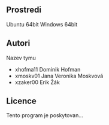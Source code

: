 Prostredi
---------

Ubuntu 64bit
Windows 64bit

Autori
------

Nazev tymu
- xhofma11 Dominik Hofman
- xmoskv01 Jana Veronika Moskvová
- xzaker00 Erik Žák

Licence
-------

Tento program je poskytovan...
